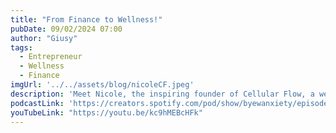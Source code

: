 ```yaml
---
title: "From Finance to Wellness!"
pubDate: 09/02/2024 07:00
author: "Giusy"
tags:
  - Entrepreneur
  - Wellness
  - Finance
imgUrl: '../../assets/blog/nicoleCF.jpeg'
description: 'Meet Nicole, the inspiring founder of Cellular Flow, a wellness initiative dedicated to bringing awareness, access, and education to various wellness modalities, with a strong emphasis on community-based efforts. After an impressive 27-year career in finance, Nicole pivoted to launch this impactful project, channeling her expertise and passion into making wellness more accessible to all. '
podcastLink: 'https://creators.spotify.com/pod/show/byewanxiety/episodes/From-Finance-to-Wellness-e2r4m60'
youTubeLink: "https://youtu.be/kc9hMEBcHFk"
---
```

